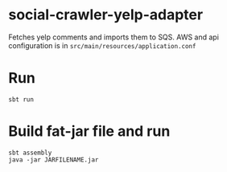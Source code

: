 # social-crawler-yelp-adapter
Fetches yelp comments and imports them to SQS. AWS and api configuration is in ```src/main/resources/application.conf```

# Run
```
sbt run
```

# Build fat-jar file and run
```
sbt assembly
java -jar JARFILENAME.jar
```
